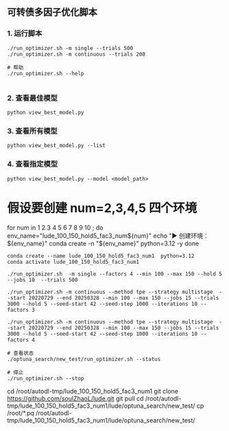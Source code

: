 ## 可转债多因子优化脚本


### 1. 运行脚本
```
./run_optimizer.sh -m single --trials 500
./run_optimizer.sh -m continuous --trials 200  

# 帮助
./run_optimizer.sh --help


```

### 2. 查看最佳模型
```
python view_best_model.py
```

### 3. 查看所有模型
```
python view_best_model.py --list
```

### 4. 查看指定模型
```
python view_best_model.py --model <model_path>
```


# 假设要创建 num=2,3,4,5 四个环境
for num in 1 2 3 4 5 6 7 8 9 10 ; do
  env_name="lude_100_150_hold5_fac3_num${num}"
  echo "▶️ 创建环境：${env_name}"
  conda create -n "${env_name}" python=3.12 -y
done

```
conda create --name lude_100_150_hold5_fac3_num1  python=3.12
conda activate lude_100_150_hold5_fac3_num1

./run_optimizer.sh  -m single --factors 4 --min 100 --max 150 --hold 5 --jobs 10  --trials 500

./run_optimizer.sh -m continuous --method tpe --strategy multistage  --start 20220729 --end 20250328 --min 100 --max 150 --jobs 15 --trials 3000 --hold 5 --seed-start 42 --seed-step 1000 --iterations 10 --factors 3 

./run_optimizer.sh -m continuous --method tpe --strategy multistage  --start 20220729 --end 20250328 --min 100 --max 150 --jobs 15 --trials 3000 --hold 5 --seed-start 42 --seed-step 1000 --iterations 10 --factors 4 

# 查看状态
./optuna_search/new_test/run_optimizer.sh --status

# 停止
./run_optimizer.sh --stop
```



cd /root/autodl-tmp/lude_100_150_hold5_fac3_num1
git clone https://github.com/soulZhaoL/lude.git
git pull
cd /root/autodl-tmp/lude_100_150_hold5_fac3_num1/lude/optuna_search/new_test/
cp /root/*.pq /root/autodl-tmp/lude_100_150_hold5_fac3_num1/lude/optuna_search/new_test/

